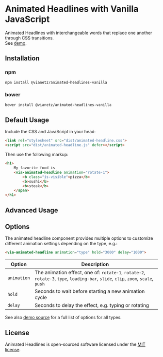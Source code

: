 # Animated Headlines with Vanilla JavaScript

Animated Headlines with interchangeable words that replace one another through CSS transitions.  
See [demo](https://vianetz.github.io/animated-headlines-vanilla/).

## Installation

### npm

```bash
npm install @vianetz/animated-headlines-vanilla
```

### bower
```bash
bower install @vianetz/animated-headlines-vanilla
```

## Default Usage

Include the CSS and JavaScript in your head:

```html
<link rel="stylesheet" src="dist/animated-headline.css">
<script src="dist/animated-headline.js" defer></script>
```

Then use the following markup:

```html
<h1>
    My favorite food is
    <via-animated-headline animation="rotate-1">
        <b class="is-visible">pizza</b>
        <b>sushi</b>
        <b>steak</b>
    </span>
</h1>
```

## Advanced Usage


## Options

The animated headline component provides multiple options to customize different animation settings depending on the type, e.g.:

```html
<via-animated-headline animation="type" hold="3000" delay="1000">
```

| Option      | Description                                                                                                                       |
|-------------|-----------------------------------------------------------------------------------------------------------------------------------|
| `animation` | The animation effect, one of: `rotate-1`, `rotate-2`, `rotate-3`, `type`, `loading-bar`, `slide`, `clip`, `zoom`, `scale`, `push` |
| `hold`      | Seconds to wait before starting a new animation cycle                                                                             |
| `delay`     | Seconds to delay the effect, e.g. typing or rotating                                                                              |

See also [demo source](demo/index.html) for a full list of options for all types.

## License

Animated Headlines is open-sourced software licensed under the [MIT license](https://opensource.org/license/MIT).